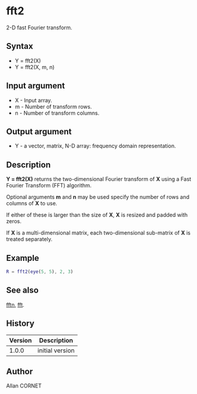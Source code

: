 # fft2

2-D fast Fourier transform.

## Syntax

- Y = fft2(X)
- Y = fft2(X, m, n)

## Input argument

- X - Input array.
- m - Number of transform rows.
- n - Number of transform columns.

## Output argument

- Y - a vector, matrix, N-D array: frequency domain representation.

## Description

  <p><b>Y = fft2(X)</b> returns the two-dimensional Fourier transform of <b>X</b> using a Fast Fourier Transform (FFT) algorithm.</p>
  <p>Optional arguments <b>m</b> and <b>n</b> may be used specify the number of rows and columns of <b>X</b> to use.</p>
  <p>If either of these is larger than the size of <b>X</b>, <b>X</b> is resized and padded with zeros.</p>
  <p>If <b>X</b> is a multi-dimensional matrix, each two-dimensional sub-matrix of <b>X</b> is treated separately.</p>

## Example

```matlab
R = fft2(eye(5, 5), 2, 3)
```

## See also

[fftn](fftn.md), [fft](fft.md).

## History

| Version | Description     |
| ------- | --------------- |
| 1.0.0   | initial version |

## Author

Allan CORNET
